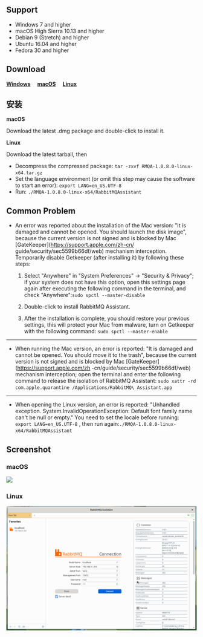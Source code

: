 ## Support

- Windows 7 and higher
- macOS High Sierra 10.13 and higher
- Debian 9 (Stretch) and higher
- Ubuntu 16.04 and higher
- Fedora 30 and higher

## Download
[**Windows**](https://github.com/chenjing1294/rabbitmq-assistant-release/releases)
&emsp;[**macOS**](https://github.com/chenjing1294/rabbitmq-assistant-release/releases)
&emsp;[**Linux**](https://github.com/chenjing1294/rabbitmq-assistant-release/releases)



## 安装

**macOS**

Download the latest .dmg package and double-click to install it.


**Linux**

Download the latest tarball, then

- Decompress the compressed package: `tar -zxvf RMQA-1.0.8.0-linux-x64.tar.gz`
- Set the language environment (or omit this step may cause the software to start an error): `export LANG=en_US.UTF-8`
- Run: `./RMQA-1.0.8.0-linux-x64/RabbitMQAssistant`

## Common Problem

- An error was reported about the installation of the Mac version: "It is damaged and cannot be opened. You should launch the disk image", because the current version is not signed and is blocked by Mac [GateKeeper](https://support.apple.com/zh-cn/ guide/security/sec5599b66df/web) mechanism interception. Temporarily disable Getkeeper (after installing it) by following these steps:

    1. Select "Anywhere" in "System Preferences" -> "Security & Privacy"; if your system does not have this option, open this settings page again after executing the following command in the terminal, and check "Anywhere":`sudo spctl --master-disable`
    1. Double-click to install RabbitMQ Assistant.

    1. After the installation is complete, you should restore your previous settings, this will protect your Mac from malware, turn on Getkeeper with the following command: `sudo spctl --master-enable`

---

- When running the Mac version, an error is reported: "It is damaged and cannot be opened. You should move it to the trash", because the current version is not signed and is blocked by Mac [GateKeeper](https://support.apple.com/zh -cn/guide/security/sec5599b66df/web) mechanism interception; open the terminal and enter the following command to release the isolation of RabbitMQ Assistant: `sudo xattr -rd com.apple.quarantine /Applications/RabbitMQ\ Assistant.app`

---

- When opening the Linux version, an error is reported: "Unhandled exception. System.InvalidOperationException: Default font family name can't be null or empty." You need to set the locale before running: `export LANG=en_US.UTF-8`
, then run again:`./RMQA-1.0.8.0-linux-x64/RabbitMQAssistant`

## Screenshot

### macOS

![](./screenshot/rabbitmq_macOS.gif)

### Linux

![](./screenshot/rabbitmq_linux.gif)
